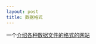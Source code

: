 ```yaml
---
layout: post
title: 数据格式
---
```


一个[介绍各种数据文件的格式的网站](https://people.sc.fsu.edu/~jburkardt/data/data.html)
